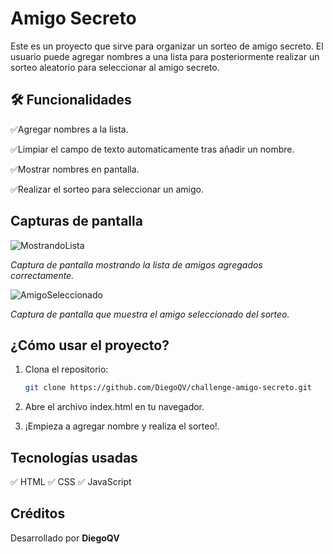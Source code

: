 # Amigo Secreto

Este es un proyecto que sirve para organizar un sorteo de amigo secreto. El usuario puede agregar nombres
a una lista para posteriormente realizar un sorteo aleatorio para seleccionar al amigo secreto.

## 🛠️ Funcionalidades

✅Agregar nombres a la lista.

✅Limpiar el campo de texto automaticamente tras añadir un nombre.

✅Mostrar nombres en pantalla.

✅Realizar el sorteo para seleccionar un amigo.

## Capturas de pantalla 

![MostrandoLista](https://github.com/user-attachments/assets/e93c2d61-60e4-411d-b18b-5257b9f7321a)

*Captura de pantalla mostrando la lista de amigos agregados correctamente.*

![AmigoSeleccionado](https://github.com/user-attachments/assets/59c96a32-01df-44d8-9193-d66f6a80d548)

*Captura de pantalla que muestra el amigo seleccionado del sorteo.*

## ¿Cómo usar el proyecto?

1. Clona el repositorio:
   ```bash
   git clone https://github.com/DiegoQV/challenge-amigo-secreto.git

2. Abre el archivo index.html en tu navegador.

3. ¡Empieza a agregar nombre y realiza el sorteo!.

## Tecnologías usadas

✅ HTML
✅ CSS
✅ JavaScript

## Créditos

Desarrollado por **DiegoQV**







